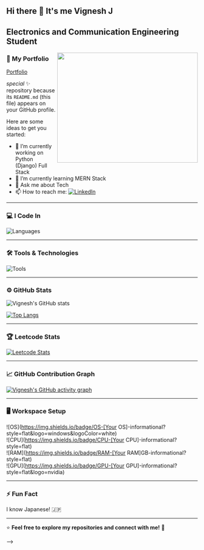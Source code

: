 ## Hi there 👋 It's me Vignesh J

## Electronics and Communication Engineering Student   
<img align="right" width="370" height= "290" src="https://i.pinimg.com/originals/47/f0/34/47f0342cec72b800463bf003eac1257e.gif">

### 📂 My Portfolio  
[Portfolio](https://vigneshjdev.pythonanywhere.com/)

 _special_ ✨ repository because its `README.md` (this file) appears on your GitHub profile.

Here are some ideas to get you started:

- 🔭 I’m currently working on Python (Django) Full Stack
- 🌱 I’m currently learning MERN Stack
- 💬 Ask me about Tech
- 📫 How to reach me:
[![LinkedIn]([https://img.shields.io/badge/LinkedIn-0077B5?style=for-the-badge&logo=linkedin&logoColor=white)](https://www.linkedin.com/in/your_linkedin_profile/](https://www.linkedin.com/in/vigneshj02/))  

---

### 💻 I Code In  
![Languages](https://skillicons.dev/icons?i=python,django,javascript,react,nodejs,express,mongodb,html,css,bootstrap,c,cpp)  

---

### 🛠️ Tools & Technologies  
![Tools](https://skillicons.dev/icons?i=git,github,vscode,linux,postman,figma)  

---

### ⚙️ GitHub Stats  
![Vignesh's GitHub stats](https://github-readme-stats.vercel.app/api?username=your_github_username&theme=dark&show_icons=true&hide=issues,contribs)  

[![Top Langs](https://github-readme-stats.vercel.app/api/top-langs/?username=your_github_username&layout=compact&theme=dark)](https://github.com/anuraghazra/github-readme-stats)  

---

### 🏆 Leetcode Stats  
[![Leetcode Stats](https://leetcard.jacoblin.cool/your_leetcode_username?ext=contest&theme=dark)](https://leetcode.com/your_leetcode_username)  

---

### 📈 GitHub Contribution Graph  
[![Vignesh's GitHub activity graph](https://github-readme-activity-graph.vercel.app/graph?username=your_github_username&bg_color=000000&color=ffffff&line=51f565&point=ffffff&area=true&hide_border=true)](https://github.com/ashutosh00710/github-readme-activity-graph)  

---

### 🖥️ Workspace Setup  
![OS](https://img.shields.io/badge/OS-[Your OS]-informational?style=flat&logo=windows&logoColor=white)  
![CPU](https://img.shields.io/badge/CPU-[Your CPU]-informational?style=flat)  
![RAM](https://img.shields.io/badge/RAM-[Your RAM]GB-informational?style=flat)  
![GPU](https://img.shields.io/badge/GPU-[Your GPU]-informational?style=flat&logo=nvidia)  

---

### ⚡ Fun Fact  
I know Japanese! 🇯🇵  

---

⭐ **Feel free to explore my repositories and connect with me!** 🚀  


-->
